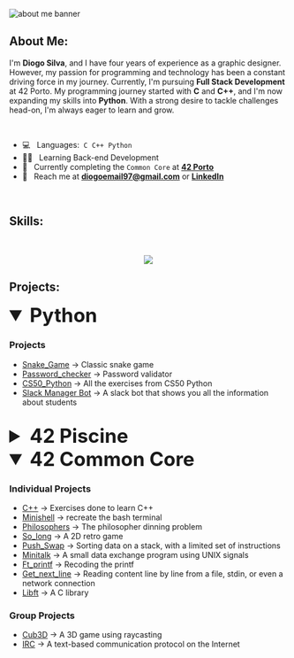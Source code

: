 ![about me banner](https://github.com/diocode/diocode/assets/107859177/5586d890-2464-4006-b9a2-6c9a3f7a6fa2)

## About Me:
I'm **Diogo Silva**, and I have four years of experience as a graphic designer. However, my passion for programming and technology has been a constant driving force in my journey. Currently, I'm pursuing **Full Stack Development** at 42 Porto.
My programming journey started with **C** and **C++**, and I'm now expanding my skills into **Python**. With a strong desire to tackle challenges head-on, I'm always eager to learn and grow.

<br>

- 💻 &nbsp; Languages:&nbsp;&nbsp;`C`&nbsp;&nbsp;`C++`&nbsp;&nbsp;`Python`&nbsp;&nbsp;
- 👨‍💻 &nbsp; Learning Back-end Development
- 🧠 &nbsp; Currently completing the `Common Core` at [**42 Porto**](https://www.42porto.com/en/)
- 📩 &nbsp; Reach me at **diogoemail97@gmail.com** or [**LinkedIn**](https://www.linkedin.com/in/diogo-gsilva/)

<br>

## Skills:
<br>
<p align="center">
    <img src="https://skillicons.dev/icons?i=&nbsp;,c,cpp,python,bash,git,linux,vim,ps,ai,&nbsp&nbsp&nbsp&nbsp&nbsp&nbspi&nbsp&nbsp&nbsp&nbsp&nbsp&nbsp" />

<br>

## Projects:

<details open>
<summary style="font-size: 2.5em;"> <b>Python</b></summary>
  
### Projects
- [Snake_Game](https://github.com/diocode/snake_game) -> Classic snake game
- [Password_checker](https://github.com/diocode/password_checker) -> Password validator
- [CS50_Python](https://github.com/diocode/CS50_Python) -> All the exercises from CS50 Python
- [Slack Manager Bot](https://github.com/diocode/slack_manager_bot) -> A slack bot that shows you all the information about students


<br>

</details>

<details>
<summary style="font-size: 2.5em;"> <b>42 Piscine</b></summary>

### Individual Projects
- [Shell00](https://github.com/diocode/42-Piscine/tree/main/shell_00)
- [Shell01](https://github.com/diocode/42-Piscine/tree/main/shell_01)
- [C00](https://github.com/diocode/42-Piscine/tree/main/c00)
- [C01](https://github.com/diocode/42-Piscine/tree/main/c01)
- [C02](https://github.com/diocode/42-Piscine/tree/main/c02)
- [C03](https://github.com/diocode/42-Piscine/tree/main/c03)
- [C04](https://github.com/diocode/42-Piscine/tree/main/c04)
- [C05](https://github.com/diocode/42-Piscine/tree/main/c05)
- [C06](https://github.com/diocode/42-Piscine/tree/main/c06)
- [C07](https://github.com/diocode/42-Piscine/tree/main/c07)
- [C08](https://github.com/diocode/42-Piscine/tree/main/c08)

### Group Projects
- [Rush00](https://github.com/diocode/42-Piscine/tree/main/rush00)

<br>

</details>

<details open>
<summary style="font-size: 2.5em;"> <b>42 Common Core</b></summary>
  
### Individual Projects
- [C++](https://github.com/diocode/42-cpp) -> Exercises done to learn C++
- [Minishell](https://github.com/diocode/42-Minishell) -> recreate the bash terminal
- [Philosophers](https://github.com/diocode/42-Philosophers) -> The philosopher dinning problem
- [So_long](https://github.com/diocode/42-So_long) -> A 2D retro game
- [Push_Swap](https://github.com/diocode/42-Push_swap) -> Sorting data on a stack, with a limited set of instructions
- [Minitalk](https://github.com/diocode/42-Minitalk) -> A small data exchange program using UNIX signals
- [Ft_printf](https://github.com/diocode/42-Ft_printf) -> Recoding the printf
- [Get_next_line](https://github.com/diocode/42-Get_next_line) -> Reading content line by line from a file, stdin, or even a network connection
- [Libft](https://github.com/diocode/42-Libft) -> A C library


### Group Projects
- [Cub3D](https://github.com/diocode/42-Cub3D) -> A 3D game using raycasting
- [IRC](https://github.com/diocode/42-irc) -> A text-based communication protocol on the Internet


